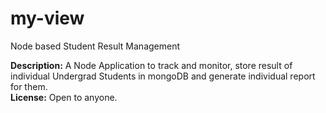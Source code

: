 # my-view
Node based Student Result Management

<b>Description:</b> A Node Application to track and monitor, store result of individual Undergrad Students in mongoDB and generate individual report for them.<br>
<strong>License:</strong> Open to anyone.<br>

